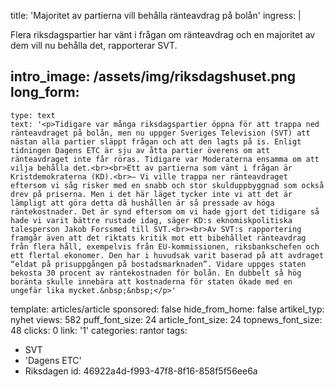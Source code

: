 title: 'Majoritet av partierna vill behålla ränteavdrag på bolån'
ingress: |
  <p>Flera riksdagspartier har vänt i frågan om ränteavdrag och en majoritet av dem vill nu behålla det, rapporterar SVT.
  </p>
  
intro_image: /assets/img/riksdagshuset.png
long_form:
  -
    type: text
    text: '<p>Tidigare var många riksdagspartier öppna för att trappa ned ränteavdraget på bolån, men nu uppger Sveriges Television (SVT) att nästan alla partier släppt frågan och att den lagts på is. Enligt tidningen Dagens ETC är sju av åtta partier överens om att ränteavdraget inte får röras. Tidigare var Moderaterna ensamma om att vilja behålla det.<br><br>Ett av partierna som vänt i frågan är Kristdemokraterna (KD).<br>– Vi ville trappa ner ränteavdraget eftersom vi såg risker med en snabb och stor skulduppbyggnad som också drev på priserna. Men i det här läget tycker inte vi att det är lämpligt att göra detta då hushållen är så pressade av höga räntekostnader. Det är synd eftersom om vi hade gjort det tidigare så hade vi varit bättre rustade idag, säger KD:s eknomiskpolitiska talesperson Jakob Forssmed till SVT.<br><br>Av SVT:s rapportering framgår även att det riktats kritik mot ett bibehållet ränteavdrag från flera håll, exempelvis från EU-kommissionen, riksbankschefen och ett flertal ekonomer. Den har i huvudsak varit baserad på att avdraget “eldat på prisuppgången på bostadsmarknaden”. Vidare uppges staten bekosta 30 procent av räntekostnaden för bolån. En dubbelt så hög boränta skulle innebära att kostnaderna för staten ökade med en ungefär lika mycket.&nbsp;&nbsp;</p>'
template: articles/article
sponsored: false
hide_from_home: false
artikel_typ: nyhet
views: 582
puff_font_size: 24
article_font_size: 24
topnews_font_size: 48
clicks: 0
link: '1'
categories: rantor
tags:
  - SVT
  - 'Dagens ETC'
  - Riksdagen
id: 46922a4d-f993-47f8-8f16-858f5f56ee6a
